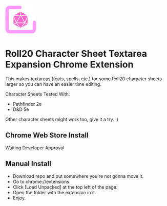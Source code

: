 ![Picture](icon96.png)

# Roll20 Character Sheet Textarea Expansion Chrome Extension

This makes textareas (feats, spells, etc.) for some Roll20 character sheets larger so you can have an easier time editing.

Character Sheets Tested With:
- Pathfinder 2e
- D&D 5e

Other character sheets might work too, give it a try. :)

## Chrome Web Store Install

Waiting Developer Approval

## Manual Install

- Download repo and put somewhere you're not gonna move it.
- Go to chrome://extensions
- Click [Load Unpacked] at the top left of the page.
- Open the folder with the extension in it.
- Enjoy.
